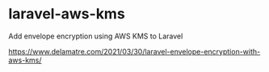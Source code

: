 # laravel-aws-kms

Add envelope encryption using AWS KMS to Laravel

https://www.delamatre.com/2021/03/30/laravel-envelope-encryption-with-aws-kms/
